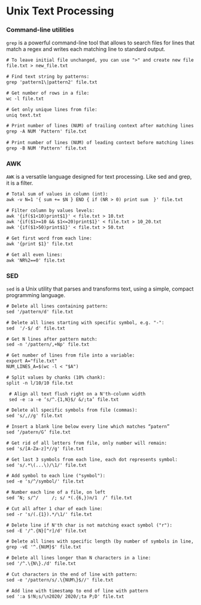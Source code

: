 # Unix Text Processing

### Command-line utilities 

`grep` is a powerful command-line tool that allows to search files for lines that match a regex and writes each matching line to standard output.

```diff
# To leave initial file unchanged, you can use ">" and create new file with query changes applied:
file.txt > new_file.txt 

# Find text string by patterns:
grep 'pattern1\|pattern2' file.txt 

# Get number of rows in a file:
wc -l file.txt 

# Get only unique lines from file:
uniq text.txt  

# Print number of lines (NUM) of trailing context after matching lines (Pattern):
grep -A NUM 'Pattern' file.txt 
 
# Print number of lines (NUM) of leading context before matching lines:
grep -B NUM 'Pattern' file.txt 
```


### AWK

`AWK` is a versatile language designed for text processing. Like sed and grep, it is a filter. 

```diff
# Total sum of values in column (int):
awk -v N=1 '{ sum += $N } END { if (NR > 0) print sum  }' file.txt

# Filter column by values levels:
awk '{if($1<10)print$1}' < file.txt > 10.txt
awk '{if($1>=10 && $1<=20)print$1}' < file.txt > 10_20.txt
awk '{if($1>50)print$1}' < file.txt > 50.txt
 
# Get first word from each line:
awk '{print $1}' file.txt

# Get all even lines:
awk 'NR%2==0' file.txt
```


### SED

`sed` is a Unix utility that parses and transforms text, using a simple, compact programming language.

```diff
# Delete all lines containing pattern:
sed '/pattern/d' file.txt

# Delete all lines starting with specific symbol, e.g. "-":
sed  '/-$/ d' file.txt

# Get N lines after pattern match:
sed -n '/pattern/,+Np' file.txt

# Get number of lines from file into a variable:
export A="file.txt"
NUM_LINES_A=$(wc -l < "$A")

# Split values by chanks (10% chank):
split -n l/10/10 file.txt

 # Align all text flush right on a N'th-column width
 sed -e :a -e ‘s/^.{1,N}$/ &/;ta’ file.txt

# Delete all specific symbols from file (commas):
sed 's/,//g' file.txt

# Insert a blank line below every line which matches “patern”
sed ‘/patern/G’ file.txt

# Get rid of all letters from file, only number will remain:
sed 's/[A-Za-z]*//g' file.txt

# Get last 3 symbols from each line, each dot represents symbol:
sed 's/.*\(...\)/\1/' file.txt

# Add symbol to each line ("symbol"):
sed -e 's/^/symbol/' file.txt

# Number each line of a file, on left
sed ‘N; s/^/     /; s/ *(.{6,})n/1  /‘ file.txt

# Cut all after 1 char of each line:
sed -r 's/(.{1}).*/\1/' file.txt

# Delete line if N'th char is not matching exact symbol ("r"): 
sed -E '/^.{N}[^r]/d' file.txt

# Delete all lines with specific length (by number of symbols in line, NUM):
grep -vE '^.{NUM}$' file.txt

# Delete all lines longer than N characters in a line:
sed '/^.\{N\}./d' file.txt

# Cut characters in the end of line with pattern:
sed -e '/pattern/s/.\{NUM\}$//' file.txt

# Add line with timestamp to end of line with pattern
sed ':a $!N;s/\n2020/ 2020/;ta P;D' file.txt
```
